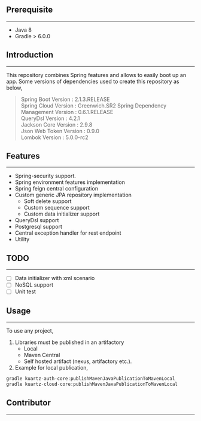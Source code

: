 ## Prerequisite
---
- Java 8
- Gradle > 6.0.0

## Introduction
---
This repository combines Spring features and allows to easily boot up an app.  Some  versions of dependencies used to create this repository as below,
> Spring Boot Version : 2.1.3.RELEASE   
> Spring Cloud Version : Greenwich.SR2
> Spring Dependency Management Version : 0.6.1.RELEASE   
> QueryDsl Version : 4.2.1     
> Jackson Core Version : 2.9.8   
> Json Web Token Version : 0.9.0  
> Lombok Version : 5.0.0-rc2
    
## Features
---
- Spring-security support.
- Spring environment features implementation
- Spring feign central configuration
- Custom generic JPA repository implementation
	- Soft delete support
	- Custom sequence support
	- Custom data initializer support
- QueryDsl support
- Postgresql support
- Central exception handler for rest endpoint
- Utility

## TODO
---
 - [ ] Data initializer with xml scenario
 - [ ] NoSQL support
 - [ ] Unit test

## Usage
---
To use any project,
1. Libraries must be published in an artifactory
	- Local 
	- Maven Central
	- Self hosted artifact (nexus, artifactory etc.). 
2.  Example for local publication,
```groovy
gradle kuartz-auth-core:publishMavenJavaPublicationToMavenLocal
gradle kuartz-cloud-core:publishMavenJavaPublicationToMavenLocal
```

## Contributor
---
[logo]: https://avatars1.githubusercontent.com/u/10180684?s=460&v=4 "Kutay ÇELEBİ"




